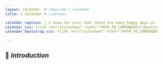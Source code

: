 ```yaml
---
layout: calendar  # required / calendar
title: 📆 Calendar # ℂ𝕒𝕝𝕖𝕟𝕕𝕒𝕣

calendar_caption: 💜 I know for sure that there are many happy days on this calendar! 💜   # optional
calendar_css: <link rel="stylesheet" href="!PATH_TO_COMPONENTS!/bootstrap-calendar/css/calendar.css">
calendar_bootstrap_css: <link rel="stylesheet" href="!PATH_TO_COMPONENTS!/bootstrap/css/bootstrap.css">

---
```


## 📜 _Introduction_
